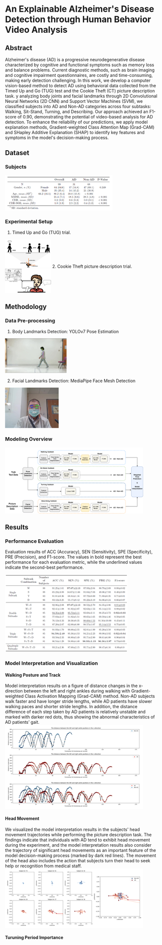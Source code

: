 # An Explainable Alzheimer's Disease Detection through Human Behavior Video Analysis

## Abstract
Alzheimer's disease (AD) is a progressive neurodegenerative disease characterized by cognitive and functional symptoms such as memory loss and balance problems. Current diagnostic methods, such as brain imaging and cognitive impairment questionnaires, are costly and time-consuming, making early detection challenging. In this work, we develop a computer vision-based method to detect AD using behavioral data collected from the Timed Up and Go (TUG) test and the Cookie Theft (CT) picture description task. y analyzing body joints and facial landmarks through 2D Convolutional Neural Networks (2D CNN) and Support Vector Machines (SVM), we classified subjects into AD and Non-AD categories across four subtasks: Walking, Sit-Stand, Turning, and Describing. Our approach achieved an F1-score of 0.90, demonstrating the potential of video-based analysis for AD detection. To enhance the reliability of our predictions, we apply model explanation methods, Gradient-weighted Class Attention Map (Grad-CAM) and SHapley Additive Explanation (SHAP) to identify key features and symptoms in the model's decision-making process.

## Dataset
### Subjects
<img src="src/3_Dataset_subjects.png" alt="3_Dataset_subjects" style="width:70%;"/>

### Experimental Setup
1. Timed Up and Go (TUG) trial.
<img src="src/3_Dataset_setting1.png" alt="3_Dataset_setting1" style="width:30%;"/>
2. Cookie Theft picture description trial.
<img src="src/3_Dataset_setting2.png" alt="3_Dataset_setting2" style="width:30%;"/>

## Methodology
### Data Pre-processing
1. Body Landmarks Detection: YOLOv7 Pose Estimation
<img src="src/4_Method_body_landmarks.jpg" alt="4_Method_body_landmarks" style="width:40%;"/>

2. Facial Landmarks Detection: MediaPipe Face Mesh Detection
<img src="src/4_Method_facial_landmarks.jpg" alt="4_Method_facial_landmarks" style="width:35%;"/>

### Modeling Overview
<img src="src/4_Method_model_overview.png" alt="4_Method_model_overview" style="width:90%;"/>


## Results
### Performance Evaluation
Evaluation results of ACC (Accuracy), SEN (Sensitivity), SPE (Specificity), PRE (Precision), and F1-score. The values in bold represent the best performance for each evaluation metric, while the underlined values indicate the second-best performance.

<img src="src/5_Results_table_complete.png" alt="5_Results_table_complete" style="width:80%;"/>

### Model Interpretation and Visualization

#### Walking Posture and Track
Model interpretation results on a figure of distance changes in the x-direction between the left and right ankles during walking with Gradient-weighted Class Activation Mapping (Grad-CAM) method. Non-AD subjects walk faster and have longer stride lengths, while AD patients have slower walking paces and shorter stride lengths. In addition, the
distance difference of each step taken by AD patients is relatively unstable and marked with darker red dots, thus showing the abnormal characteristics of AD patients’ gait.
<img src="src/5_Results_walking_tracks.png" alt="5_Results_walking_tracks" style="width:90%;"/>

#### Head Movement
We visualized the model interpretation results in the subjects' head movement trajectories while performing the picture description task.
The findings indicate that individuals with AD tend to exhibit head movement during the experiment, and the model interpretation results also consider the trajectory of significant head movements as an important feature of the model decision-making process (marked by dark red lines). The movement of the head also includes the action that subjects turn their head to seek help or recognition from medical staff.
<img src="src/5_Results_head_movement.png" alt="5_Results_head_movement" style="width:90%;"/>

#### Turuning Period Importance